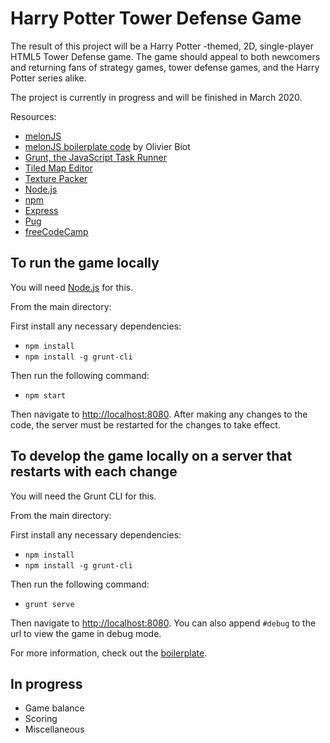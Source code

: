 # Harry Potter Tower Defense Game

The result of this project will be a Harry Potter -themed, 2D, single-player HTML5 Tower
Defense game. The game should appeal to both newcomers and returning fans of strategy
games, tower defense games, and the Harry Potter series alike.

The project is currently in progress and will be finished in March 2020.

Resources:
- [melonJS](http://www.melonjs.org/)
- [melonJS boilerplate code](https://github.com/melonjs/boilerplate) by Olivier Biot
- [Grunt, the JavaScript Task Runner](https://gruntjs.com/)
- [Tiled Map Editor](https://www.mapeditor.org/)
- [Texture Packer](https://www.codeandweb.com/texturepacker)
- [Node.js](https://nodejs.org/en/)
- [npm](https://www.npmjs.com/)
- [Express](https://expressjs.com/)
- [Pug](https://pugjs.org/api/getting-started.html)
- [freeCodeCamp](https://www.freecodecamp.org/news/)

## To run the game locally

You will need [Node.js](https://nodejs.org/en/) for this.

From the main directory:

First install any necessary dependencies:
- `npm install`
- `npm install -g grunt-cli`

Then run the following command:
- `npm start`

Then navigate to [http://localhost:8080](http://localhost:8080).
After making any changes to the code, the server must be restarted for the
changes to take effect.

## To develop the game locally on a server that restarts with each change

You will need the Grunt CLI for this.

From the main directory:

First install any necessary dependencies:
- `npm install`
- `npm install -g grunt-cli`

Then run the following command:
- `grunt serve`

Then navigate to [http://localhost:8080](http://localhost:8080). You can also append
`#debug` to the url to view the game in debug mode.

For more information, check out the [boilerplate](https://github.com/melonjs/boilerplate).

## In progress
- Game balance
- Scoring
- Miscellaneous
